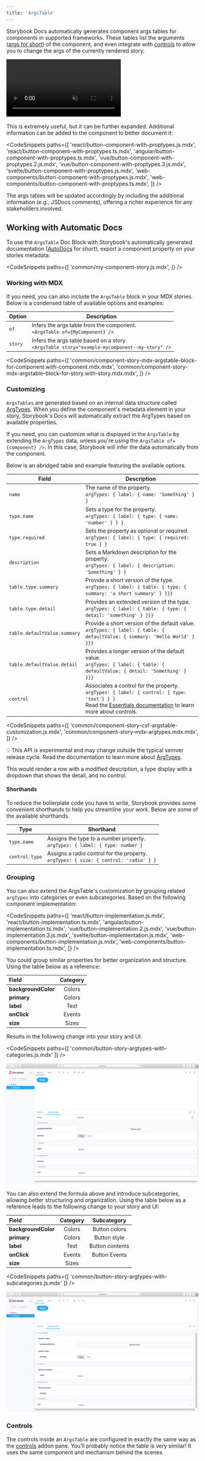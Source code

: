```yaml
---
title: 'ArgsTable'
---
```


Storybook Docs automatically generates component args tables for components in supported frameworks. These tables list the arguments ([args for short](../writing-stories/args.md)) of the component, and even integrate with [controls](../essentials/controls.md) to allow you to change the args of the currently rendered story.

<video autoPlay muted playsInline loop>
  <source
    src="addon-controls-docs-optimized.mp4"
    type="video/mp4"
  />
</video>

This is extremely useful, but it can be further expanded. Additional information can be added to the component to better document it:

<!-- prettier-ignore-start -->

<CodeSnippets
  paths={[
    'react/button-component-with-proptypes.js.mdx',
    'react/button-component-with-proptypes.ts.mdx',
    'angular/button-component-with-proptypes.ts.mdx',
    'vue/button-component-with-proptypes.2.js.mdx',
    'vue/button-component-with-proptypes.3.js.mdx',
    'svelte/button-component-with-proptypes.js.mdx',
    'web-components/button-component-with-proptypes.js.mdx',
    'web-components/button-component-with-proptypes.ts.mdx',
  ]}
/>

<!-- prettier-ignore-end -->

The args tables will be updated accordingly by including the additional information (e.g., JSDocs comments), offering a richer experience for any stakeholders involved.

## Working with Automatic Docs

To use the `ArgsTable` Doc Block with Storybook's automatically generated documentation ([AutoDocs](./docs-page.md) for short), export a component property on your stories metadata:

<!-- prettier-ignore-start -->

<CodeSnippets
  paths={[
    'common/my-component-story.js.mdx',
  ]}
/>

<!-- prettier-ignore-end -->

### Working with MDX

If you need, you can also include the `ArgsTable` block in your MDX stories. Below is a condensed table of available options and examples:

| Option  | Description                                                                                         |
| ------- | --------------------------------------------------------------------------------------------------- |
| `of`    | Infers the args table from the component. <br/> `<ArgsTable of={MyComponent} />`                    |
| `story` | Infers the args table based on a story. <br/> `<ArgsTable story="example-mycomponent--my-story" />` |

<!-- prettier-ignore-start -->

<CodeSnippets
  paths={[
    'common/component-story-mdx-argstable-block-for-component.with-component.mdx.mdx',
    'common/component-story-mdx-argstable-block-for-story.with-story.mdx.mdx',
  ]}
/>

### Customizing

`ArgsTables` are generated based on an internal data structure called [ArgTypes](../api/argtypes.md). When you define the component's metadata element in your story, Storybook's Docs will automatically extract the ArgTypes based on available properties. 

If you need, you can customize what is displayed in the `ArgsTable` by extending the `ArgTypes` data, unless you're using the `ArgsTable of={component} />`. In this case, Storybook will infer the data automatically from the component.

Below is an abridged table and example featuring the available options.


| Field                          | Description                                                                                                                                                                                         |
|--------------------------------|-----------------------------------------------------------------------------------------------------------------------------------------------------------------------------------------------------|
| `name`                         | The name of the property. <br/> `argTypes: { label: { name: 'Something' } }`                                                                                                                                           |
| `type.name`                    | Sets a type for the property. <br/> `argTypes: { label: { type: { name: 'number' } } }`                                                                                                                       |
| `type.required`                | Sets the property as optional or required. <br/> `argTypes: { label: { type: { required: true } }`                                                                                                  |
| `description`                  | Sets a Markdown description for the property. <br/> `argTypes: { label: { description: 'Something' } }`                                                                                             |
| `table.type.summary`         | Provide a  short version of the type. <br/> `argTypes: { label: { table: { type: { summary: 'a short summary' } }}}`                                                                                |
| `table.type.detail`          | Provides an extended version of the type. <br/> `argTypes: { label: { table: { type: { detail: 'something' } }}}`                                                                                   |
| `table.defaultValue.summary` | Provide a short version of the default value. <br/> `argTypes: { label: { table: { defaultValue: { summary: 'Hello World' } }}}`                                                                    |
| `table.defaultValue.detail`  | Provides a longer version of the default value. <br/> `argTypes: { label: { table: { defaultValue: { detail: 'Something' } }}}`                                                                     |
| `control`                    | Associates a control for the property. <br/> `argTypes: { label: { control: { type: 'text'} } }` <br/>Read the  [Essentials documentation](../essentials/controls.md) to learn more about controls. |


<!-- prettier-ignore-start -->

<CodeSnippets
  paths={[
    'common/component-story-csf-argstable-customization.js.mdx',
    'common/component-story-mdx-argtypes.mdx.mdx',
  ]}
/>

<!-- prettier-ignore-end -->

<div class="aside">

💡 This API is experimental and may change outside the typical semver release cycle. Read the documentation to learn more about [ArgTypes](../api/argtypes.md).

</div>

This would render a row with a modified description, a type display with a dropdown that shows the detail, and no control.

#### Shorthands

To reduce the boilerplate code you have to write, Storybook provides some convenient shorthands to help you streamline your work. Below are some of the available shorthands.

| Type           | Shorthand                                                                                  |
| -------------- | ------------------------------------------------------------------------------------------ |
| `type.name`    | Assigns the type to a number property. <br/> `argTypes: { label: { type: number }`         |
| `control.type` | Assigns a radio control for the property. <br/> `argTypes: { size: { control: 'radio' } }` |

### Grouping

You can also extend the ArgsTable's customization by grouping related `argTypes` into categories or even subcategories. Based on the following component implementation:

<!-- prettier-ignore-start -->

<CodeSnippets
  paths={[
    'react/button-implementation.js.mdx',
    'react/button-implementation.ts.mdx',
    'angular/button-implementation.ts.mdx',
    'vue/button-implementation.2.js.mdx',
    'vue/button-implementation.3.js.mdx',
    'svelte/button-implementation.js.mdx',
    'web-components/button-implementation.js.mdx',
    'web-components/button-implementation.ts.mdx',
  ]}
/>

<!-- prettier-ignore-end -->

You could group similar properties for better organization and structure. Using the table below as a reference:

| Field               | Category |
| :------------------ | :------: |
| **backgroundColor** |  Colors  |
| **primary**         |  Colors  |
| **label**           |   Text   |
| **onClick**         |  Events  |
| **size**            |  Sizes   |

Results in the following change into your story and UI.

<!-- prettier-ignore-start -->

<CodeSnippets
  paths={[
    'common/button-story-argtypes-with-categories.js.mdx'
  ]}
/>

<!-- prettier-ignore-end -->

![button story with args grouped into categories](./button-args-grouped-categories.png)

You can also extend the formula above and introduce subcategories, allowing better structuring and organization. Using the table below as a reference leads to the following change to your story and UI:

| Field               | Category |   Subcategory   |
| :------------------ | :------: | :-------------: |
| **backgroundColor** |  Colors  |  Button colors  |
| **primary**         |  Colors  |  Button style   |
| **label**           |   Text   | Button contents |
| **onClick**         |  Events  |  Button Events  |
| **size**            |  Sizes   |                 |

<!-- prettier-ignore-start -->

<CodeSnippets
  paths={[
    'common/button-story-argtypes-with-subcategories.js.mdx'
  ]}
/>

<!-- prettier-ignore-end -->

![button story with args grouped into categories](./button-args-grouped-subcategories.png)

### Controls

The controls inside an `ArgsTable` are configured in exactly the same way as the [controls](../essentials/controls.md) addon pane. You’ll probably notice the table is very similar! It uses the same component and mechanism behind the scenes.
